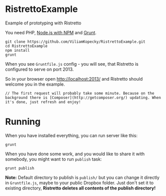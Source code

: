 RistrettoExample
================

Example of prototyping with Ristretto

You need PHP, [Node.js with NPM](http://nodejs.org) and [Grunt](http://gruntjs.com).

```shell
git clone https://github.com/ViliamKopecky/RistrettoExample.git
cd RistrettoExample
npm install
grunt
```

When you see `Gruntfile.js` config - you will see, that Ristretto is configured to serve on port 2013.

So in your browser open [http://localhost:2013/](http://localhost:2013/) and Ristretto should welcome you in the example.

```shell
// The first request will probably take some minute. Because on the background there is [Composer](http://getcomposer.org/) updating. When it's done, just refresh and enjoy!
```

Running
=======

When you have installed everything, you can run server like this:

```shell
grunt
```

When you have done some work, and you would like to share it with somebody, you might want to run `publish` task:

```shell
grunt publish
```

**Note:** Default directory to publish is `publish/` but you can change it directly in `Gruntfile.js`, maybe to your public Dropbox folder. Just don't set it to existing directory, **Ristretto deletes all contents of the publish directory!**

